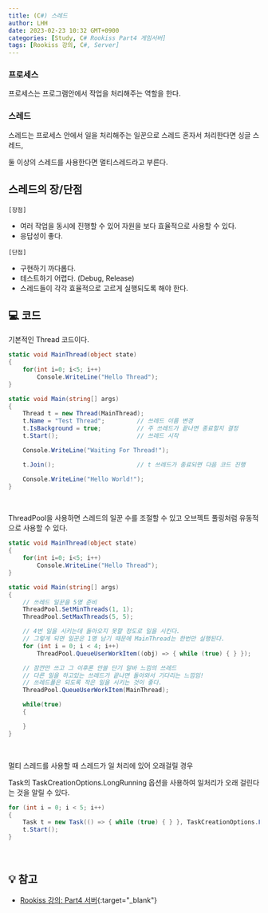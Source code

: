 ```yaml
---
title: (C#) 스레드
author: LHH
date: 2023-02-23 10:32 GMT+0900
categories: [Study, C# Rookiss Part4 게임서버]
tags: [Rookiss 강의, C#, Server]
---
```


### 프로세스
프로세스는 프로그램안에서 작업을 처리해주는 역할을 한다.

### 스레드
스레드는 프로세스 안에서 일을 처리해주는 일꾼으로 스레드 혼자서 처리한다면 싱글 스레드,

둘 이상의 스레드를 사용한다면 멀티스레드라고 부른다.

## 스레드의 장/단점
`[장점]`<br>
- 여러 작업을 동시에 진행할 수 있어 자원을 보다 효율적으로 사용할 수 있다.
- 응답성이 좋다.

`[단점]`<br>
- 구현하기 까다롭다.
- 테스트하기 어렵다. (Debug, Release)
- 스레드들이 각각 효율적으로 고르게 실행되도록 해야 한다.

## 💻 코드
기본적인 Thread 코드이다.
```cs
static void MainThread(object state)
{
    for(int i=0; i<5; i++)
        Console.WriteLine("Hello Thread");
}

static void Main(string[] args)
{
    Thread t = new Thread(MainThread);
    t.Name = "Test Thread";         // 쓰레드 이름 변경
    t.IsBackground = true;          // 주 쓰레드가 끝나면 종료할지 결정
    t.Start();                      // 쓰레드 시작

    Console.WriteLine("Waiting For Thread!");

    t.Join();                       // t 쓰레드가 종료되면 다음 코드 진행

    Console.WriteLine("Hello World!");
}
```

<br>

ThreadPool을 사용하면 스레드의 일꾼 수를 조절할 수 있고 오브젝트 풀링처럼 유동적으로 사용할 수 있다.
```cs
static void MainThread(object state)
{
    for(int i=0; i<5; i++)
        Console.WriteLine("Hello Thread");
}

static void Main(string[] args)
{
    // 쓰레드 일꾼을 5명 준비
    ThreadPool.SetMinThreads(1, 1);
    ThreadPool.SetMaxThreads(5, 5);

    // 4번 일을 시키는데 돌아오지 못할 정도로 일을 시킨다.
    // 그렇게 되면 일꾼은 1명 남기 때문에 MainThread는 한번만 실행된다.
    for (int i = 0; i < 4; i++)
        ThreadPool.QueueUserWorkItem((obj) => { while (true) { } });

    // 잠깐만 쓰고 그 이후론 안쓸 단기 알바 느낌의 쓰레드
    // 다른 일을 하고있는 쓰레드가 끝나면 돌아와서 기다리는 느낌임!
    // 쓰레드풀은 되도록 작은 일을 시키는 것이 좋다.
    ThreadPool.QueueUserWorkItem(MainThread);

    while(true)
    {

    }
}
```

<br>

멀티 스레드를 사용할 때 스레드가 일 처리에 있어 오래걸릴 경우

Task의 TaskCreationOptions.LongRunning 옵션을 사용하여 일처리가 오래 걸린다는 것을 알릴 수 있다.
```cs
for (int i = 0; i < 5; i++)
{
    Task t = new Task(() => { while (true) { } }, TaskCreationOptions.LongRunning);
    t.Start();
}
```

<br>

## 💡 참고
- [Rookiss 강의: Part4 서버](https://www.inflearn.com/course/%EC%9C%A0%EB%8B%88%ED%8B%B0-mmorpg-%EA%B0%9C%EB%B0%9C-part4){:target="_blank"}